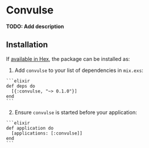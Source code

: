 # Convulse

**TODO: Add description**

## Installation

If [available in Hex](https://hex.pm/docs/publish), the package can be installed as:

  1. Add `convulse` to your list of dependencies in `mix.exs`:

    ```elixir
    def deps do
      [{:convulse, "~> 0.1.0"}]
    end
    ```

  2. Ensure `convulse` is started before your application:

    ```elixir
    def application do
      [applications: [:convulse]]
    end
    ```

